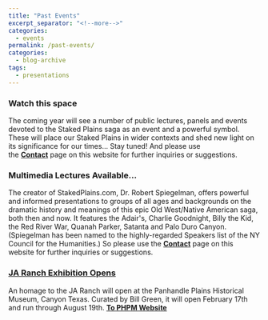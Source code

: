 ```yaml
---
title: "Past Events"
excerpt_separator: "<!--more-->"
categories:
  - events
permalink: /past-events/
categories:
  - blog-archive
tags:
  - presentations
---
```


### Watch this space
The coming year will see a number of public lectures, panels and events devoted to the Staked Plains saga as an event and a powerful symbol. These will place our Staked Plains in wider contexts and shed new light on its significance for our times... Stay tuned! And please use the [**Contact**](/contact/) page on this website for further inquiries or suggestions.

### Multimedia Lectures Available...

The creator of StakedPlains.com, Dr. Robert Spiegelman, offers powerful and informed presentations to groups of all ages and backgrounds on the dramatic history and meanings of this epic Old West/Native American saga, both then and now. It features the Adair's, Charlie Goodnight, Billy the Kid, the Red River War, Quanah Parker, Satanta and Palo Duro Canyon. (Spiegelman has been named to the highly-regarded Speakers list of the NY Council for the Humanities.) So please use the [**Contact**](/contact/) page on this website for further inquiries or suggestions.

### [JA Ranch Exhibition Opens](http://web.archive.org/web/20090405043738/http://stakedplains.com/news/feature.php?f_id=121&s_id=8&c_id= "JA Ranch Exhibition Opens")

An homage to the JA Ranch will open at the Panhandle Plains Historical Museum, Canyon Texas. Curated by Bill Green, it will open February 17th and run through August 19th. [**To PHPM Website**](http://web.archive.org/web/20090405043738/http://stakedplains.com/news/www.panhandleplains.org/collection/special_ja_ranch.php "To PHPM Website")
